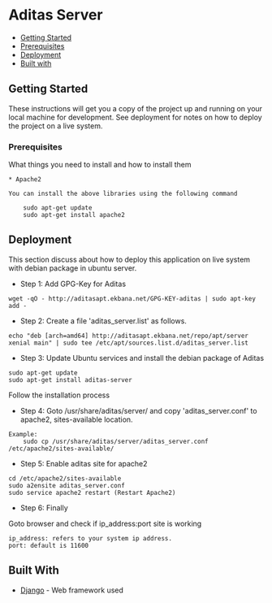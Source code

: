 # Aditas Server

- [Getting Started](#getting-started)
- [Prerequisites](#prerequisites)
- [Deployment](#deployment)
- [Built with](#built-with)

## Getting Started

These instructions will get you a copy of the project up and running on your local machine for development. See deployment for notes on how to deploy the project on a live system.

### Prerequisites

What things you need to install and how to install them

```
* Apache2

You can install the above libraries using the following command

    sudo apt-get update
    sudo apt-get install apache2

```

## Deployment

This section discuss about how to deploy this application on live system with debian package in ubuntu server.

- Step 1: Add GPG-Key for Aditas
```
wget -qO - http://aditasapt.ekbana.net/GPG-KEY-aditas | sudo apt-key add -
```

- Step 2: Create a file 'aditas_server.list' as follows.
```
echo "deb [arch=amd64] http://aditasapt.ekbana.net/repo/apt/server xenial main" | sudo tee /etc/apt/sources.list.d/aditas_server.list
```

- Step 3: Update Ubuntu services and install the debian package of Aditas

```
sudo apt-get update
sudo apt-get install aditas-server
```

Follow the installation process

- Step 4: Goto /usr/share/aditas/server/ and copy 'aditas_server.conf' to apache2, sites-available location.
```
Example:
    sudo cp /usr/share/aditas/server/aditas_server.conf /etc/apache2/sites-available/
```
- Step 5: Enable aditas site for apache2
```
cd /etc/apache2/sites-available
sudo a2ensite aditas_server.conf
sudo service apache2 restart (Restart Apache2)
```

- Step 6: Finally

Goto browser and check if ip_address:port site is working
```
ip_address: refers to your system ip address.
port: default is 11600
```
## Built With

* [Django](https://docs.djangoproject.com/en/2.1/) - Web framework used


